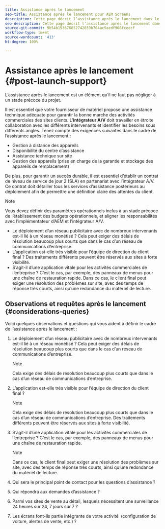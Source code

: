 ```yaml
---
title: Assistance après le lancement
seo-title: Assistance après le lancement pour AEM Screens
description: Cette page décrit l’assistance après le lancement dans le cadre du guide des bonnes pratiques d’AEM Screens
seo-description: Cette page décrit l’assistance après le lancement dans le cadre du guide des bonnes pratiques d’AEM Screens
source-git-commit: 9b54b153676852742859b704ac9aedf908fceecf
workflow-type: tm+mt
source-wordcount: '413'
ht-degree: 100%

---
```



# Assistance après le lancement {#post-launch-support}


L’assistance après le lancement est un élément qu’il ne faut pas négliger à un stade précoce du projet.

Il est essentiel que votre fournisseur de matériel propose une assistance technique adéquate pour garantir la bonne marche des activités commerciales des sites clients. L’**intégrateur A/V** doit travailler en étroite collaboration avec les différents intervenants et identifier les besoins sous différents angles.
Tenez compte des exigences suivantes dans le cadre de l’assistance après le lancement :

* Gestion à distance des appareils
* Disponibilité du centre d’assistance
* Assistance technique sur site
* Gestion des appareils (prise en charge de la garantie et stockage des appareils de remplacement)

De plus, pour garantir un succès durable, il est essentiel d’établir un contrat de niveau de service de jour 2 (SLA) en partenariat avec l’intégrateur A/V. Ce contrat doit détailler tous les services d’assistance postérieurs au déploiement afin de permettre une définition claire des attentes du client.

>[!NOTE]
>
>Vous devez définir des paramètres opérationnels inclus à un stade précoce de l’établissement des budgets opérationnels, et aligner les responsabilités avec l’implémentateur d’AEM et l’intégrateur A/V.
>
>* Le déploiement d’un réseau publicitaire avec de nombreux intervenants est-il lié à un réseau monétisé ? Cela peut exiger des délais de résolution beaucoup plus courts que dans le cas d’un réseau de communications d’entreprise.
>* L’application est-elle très visible pour l’équipe de direction du client final ? Des traitements différents peuvent être réservés aux sites à forte visibilité.
>* S’agit-il d’une application vitale pour les activités commerciales de l’entreprise ? C’est le cas, par exemple, des panneaux de menus pour une chaîne de restauration rapide. Dans ce cas, le client final peut exiger une résolution des problèmes sur site, avec des temps de réponse très courts, ainsi qu’une redondance du matériel de lecture.


## Observations et requêtes après le lancement {#considerations-queries}

Voici quelques observations et questions qui vous aident à définir le cadre de l’assistance après le lancement :

1. Le déploiement d’un réseau publicitaire avec de nombreux intervenants est-il lié à un réseau monétisé ? Cela peut exiger des délais de résolution beaucoup plus courts que dans le cas d’un réseau de communications d’entreprise.
 
   >[!NOTE]
   >
   > Cela exige des délais de résolution beaucoup plus courts que dans le cas d’un réseau de communications d’entreprise.

1. L’application est-elle très visible pour l’équipe de direction du client final ?

   >[!NOTE]
   >
   > Cela exige des délais de résolution beaucoup plus courts que dans le cas d’un réseau de communications d’entreprise. Des traitements différents peuvent être réservés aux sites à forte visibilité.

1. S’agit-il d’une application vitale pour les activités commerciales de l’entreprise ? C’est le cas, par exemple, des panneaux de menus pour une chaîne de restauration rapide. 

   >[!NOTE]
   >
   > Dans ce cas, le client final peut exiger une résolution des problèmes sur site, avec des temps de réponse très courts, ainsi qu’une redondance du matériel de lecture.

1. Qui sera le principal point de contact pour les questions d’assistance ?

1. Qui répondra aux demandes d’assistance ?

1. Parmi vos sites de vente au détail, lesquels nécessitent une surveillance 24 heures sur 24, 7 jours sur 7 ?

1. Les écrans font-ils partie intégrante de votre activité  (configuration de voiture, alertes de vente, etc.) ?
